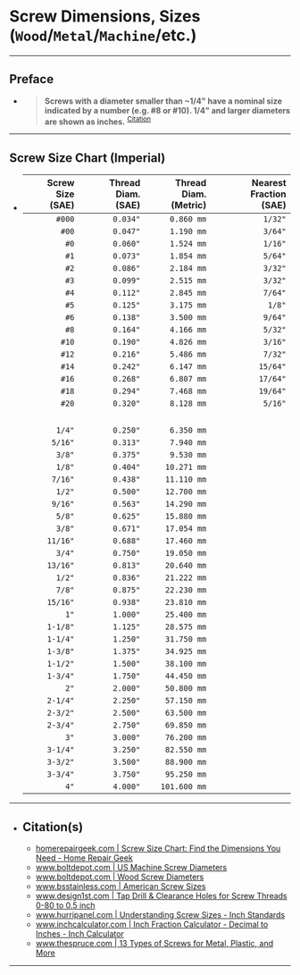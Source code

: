 <!-- https://github.com/mcavallo-git/Coding/blob/main/hardware/screws-screwdrivers/screw-dimensions-sizes.md -->

# Screw Dimensions, Sizes (`Wood`/`Metal`/`Machine`/etc.)

<!-- ------------------------------ -->

***
## Preface
  - > **Screws with a diameter smaller than ~1/4" have a nominal size indicated by a number (e.g. #8 or #10). 1/4" and larger diameters are shown as inches.** <sup><a href="http://www.hurripanel.com/content/218822/pdf_docs/screw_size_chart.pdf">Citation</a></sup>

<!-- ------------------------------ -->

***
## Screw Size Chart (Imperial)
  - | Screw Size<br />(SAE) | Thread Diam.<br />(SAE) | Thread Diam.<br />(Metric) | Nearest Fraction<br />(SAE) |
    | --------------------: | ----------------------: | -------------------------: | --------------------------: |
    |                `#000` |                `0.034"` |                 `0.860 mm` |                     `1/32"` |
    |                 `#00` |                `0.047"` |                 `1.190 mm` |                     `3/64"` |
    |                  `#0` |                `0.060"` |                 `1.524 mm` |                     `1/16"` |
    |                  `#1` |                `0.073"` |                 `1.854 mm` |                     `5/64"` |
    |                  `#2` |                `0.086"` |                 `2.184 mm` |                     `3/32"` |
    |                  `#3` |                `0.099"` |                 `2.515 mm` |                     `3/32"` |
    |                  `#4` |                `0.112"` |                 `2.845 mm` |                     `7/64"` |
    |                  `#5` |                `0.125"` |                 `3.175 mm` |                      `1/8"` |
    |                  `#6` |                `0.138"` |                 `3.500 mm` |                     `9/64"` |
    |                  `#8` |                `0.164"` |                 `4.166 mm` |                     `5/32"` |
    |                 `#10` |                `0.190"` |                 `4.826 mm` |                     `3/16"` |
    |                 `#12` |                `0.216"` |                 `5.486 mm` |                     `7/32"` |
    |                 `#14` |                `0.242"` |                 `6.147 mm` |                    `15/64"` |
    |                 `#16` |                `0.268"` |                 `6.807 mm` |                    `17/64"` |
    |                 `#18` |                `0.294"` |                 `7.468 mm` |                    `19/64"` |
    |                 `#20` |                `0.320"` |                 `8.128 mm` |                     `5/16"` |
    |                <br /> |                  <br /> |                     <br /> |                      <br /> |
    |                `1/4"` |                `0.250"` |                 `6.350 mm` |                             |
    |               `5/16"` |                `0.313"` |                 `7.940 mm` |                             |
    |                `3/8"` |                `0.375"` |                 `9.530 mm` |                             |
    |                `1/8"` |                `0.404"` |                `10.271 mm` |                             |
    |               `7/16"` |                `0.438"` |                `11.110 mm` |                             |
    |                `1/2"` |                `0.500"` |                `12.700 mm` |                             |
    |               `9/16"` |                `0.563"` |                `14.290 mm` |                             |
    |                `5/8"` |                `0.625"` |                `15.880 mm` |                             |
    |                `3/8"` |                `0.671"` |                `17.054 mm` |                             |
    |              `11/16"` |                `0.688"` |                `17.460 mm` |                             |
    |                `3/4"` |                `0.750"` |                `19.050 mm` |                             |
    |              `13/16"` |                `0.813"` |                `20.640 mm` |                             |
    |                `1/2"` |                `0.836"` |                `21.222 mm` |                             |
    |                `7/8"` |                `0.875"` |                `22.230 mm` |                             |
    |              `15/16"` |                `0.938"` |                `23.810 mm` |                             |
    |                  `1"` |                `1.000"` |                `25.400 mm` |                             |
    |              `1-1/8"` |                `1.125"` |                `28.575 mm` |                             |
    |              `1-1/4"` |                `1.250"` |                `31.750 mm` |                             |
    |              `1-3/8"` |                `1.375"` |                `34.925 mm` |                             |
    |              `1-1/2"` |                `1.500"` |                `38.100 mm` |                             |
    |              `1-3/4"` |                `1.750"` |                `44.450 mm` |                             |
    |                  `2"` |                `2.000"` |                `50.800 mm` |                             |
    |              `2-1/4"` |                `2.250"` |                `57.150 mm` |                             |
    |              `2-3/2"` |                `2.500"` |                `63.500 mm` |                             |
    |              `2-3/4"` |                `2.750"` |                `69.850 mm` |                             |
    |                  `3"` |                `3.000"` |                `76.200 mm` |                             |
    |              `3-1/4"` |                `3.250"` |                `82.550 mm` |                             |
    |              `3-3/2"` |                `3.500"` |                `88.900 mm` |                             |
    |              `3-3/4"` |                `3.750"` |                `95.250 mm` |                             |
    |                  `4"` |                `4.000"` |               `101.600 mm` |                             |


***

- ## Citation(s)
  - [homerepairgeek.com | Screw Size Chart: Find the Dimensions You Need - Home Repair Geek](https://homerepairgeek.com/tips/screw-size-chart.html)
  - [www.boltdepot.com | US Machine Screw Diameters](https://www.boltdepot.com/fastener-information/machine-screws/machine-screw-diameter.aspx)
  - [www.boltdepot.com | Wood Screw Diameters](https://www.boltdepot.com/fastener-information/wood-screws/Wood-Screw-Diameter.aspx)
  - [www.bsstainless.com | American Screw Sizes](https://www.bsstainless.com/american-screw-sizes)
  - [www.design1st.com | Tap Drill & Clearance Holes for Screw Threads 0-80 to 0.5 inch](https://www.design1st.com/Design-Resource-Library/engineering_data/TapDrillClearanceHoles.pdf)
  - [www.hurripanel.com | Understanding Screw Sizes - Inch Standards](http://www.hurripanel.com/content/218822/pdf_docs/screw_size_chart.pdf)
  - [www.inchcalculator.com | Inch Fraction Calculator - Decimal to Inches - Inch Calculator](https://www.inchcalculator.com/inch-fraction-calculator/)
  - [www.thespruce.com | 13 Types of Screws for Metal, Plastic, and More](https://www.thespruce.com/types-of-screws-6452621)

***
